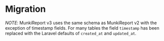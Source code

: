 Migration
=========

*NOTE*: MunkiReport v3 uses the same schema as MunkiReport v2 with the exception of timestamp fields.
For many tables the field `timestamp` has been replaced with the Laravel defaults of `created_at` and `updated_at`.


